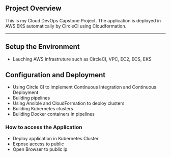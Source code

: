 
## Project Overview

This is my Cloud DevOps Capstone Project. The application is deployed in AWS EKS automatically by CircleCI using Cloudformation.

---

## Setup the Environment

*  Lauching AWS Infrastruture such as CircleCI, VPC, EC2, ECS, EKS

## Configuration and Deployment
*  Using Circle CI to implement Continuous Integration and Continuous  Deployment
* Building pipelines
* Using Ansible and CloudFormation to deploy clusters
* Building Kubernetes clusters
* Building Docker containers in pipelines


### How to access the Application
* Deploy application in Kubernetes Cluster 
* Expose access to public 
* Open Browser to public ip